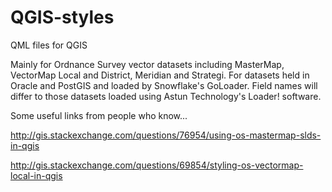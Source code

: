 QGIS-styles
===========

QML files for QGIS

Mainly for Ordnance Survey vector datasets including MasterMap, VectorMap Local and District, Meridian and Strategi.  For datasets held in Oracle and PostGIS and loaded by Snowflake's GoLoader.  Field names will differ to those datasets loaded using Astun Technology's Loader! software.

Some useful links from people who know...

http://gis.stackexchange.com/questions/76954/using-os-mastermap-slds-in-qgis

http://gis.stackexchange.com/questions/69854/styling-os-vectormap-local-in-qgis
